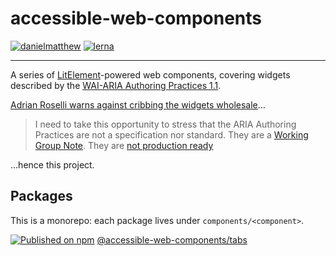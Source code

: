 # accessible-web-components

[![danielmatthew](https://circleci.com/gh/danielmatthew/accessible-web-components.svg?style=svg)](https://circleci.com/gh/danielmatthew/accessible-web-components)
[![lerna](https://img.shields.io/badge/maintained%20with-lerna-cc00ff.svg)](https://lernajs.io/)

---

A series of [LitElement](https://lit-element.polymer-project.org/)-powered web components, covering widgets described by the [WAI-ARIA Authoring Practices 1.1](https://www.w3.org/TR/wai-aria-practices/).


[Adrian Roselli warns against cribbing the widgets wholesale](https://adrianroselli.com/2020/07/aria-grid-as-an-anti-pattern.html#Layout)…

> I need to take this opportunity to stress that the ARIA Authoring Practices are not a specification nor standard. They are a [Working Group Note](https://www.w3.org/2018/Process-20180201/#WGNote). They are [not production ready](https://www.w3.org/TR/wai-aria-practices-1.1/#browser_and_AT_support)

…hence this project.


## Packages

This is a monorepo: each package lives under `components/<component>`.

[![Published on npm](https://img.shields.io/npm/v/@accessible-web-components/tabs.svg)](https://www.npmjs.com/package/@accessible-web-components/tabs) [@accessible-web-components/tabs](/components/tabs)
